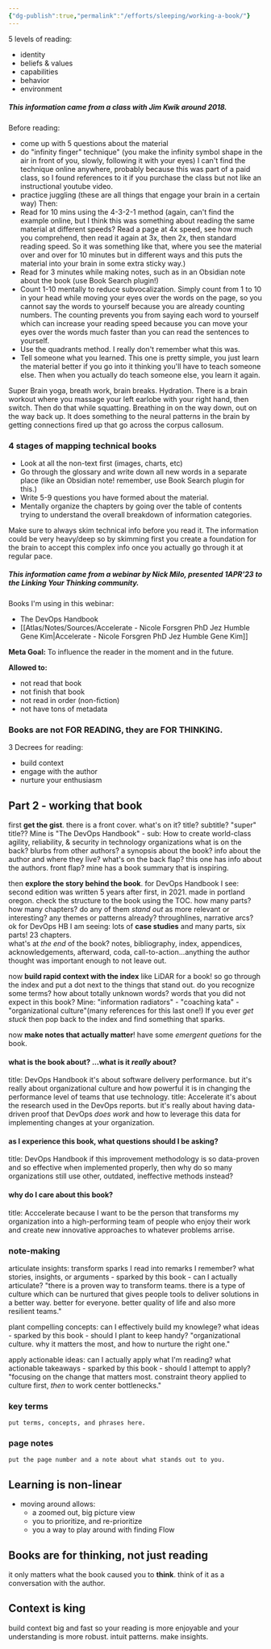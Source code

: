```yaml
---
{"dg-publish":true,"permalink":"/efforts/sleeping/working-a-book/"}
---
```


5 levels of reading:
- identity
- beliefs & values
- capabilities
- behavior
- environment

##### This information came from a class with Jim Kwik around 2018.

Before reading:
- come up with 5 questions about the material
- do "infinity finger" technique" (you make the infinity symbol shape in the air in front of you, slowly, following it with your eyes) I can't find the technique online anywhere, probably because this was part of a paid class, so I found references to it if you purchase the class but not like an instructional youtube video.
- practice juggling (these are all things that engage your brain in a certain way)
Then:
- Read for 10 mins using the 4-3-2-1 method (again, can't find the example online, but I think this was something about reading the same material at different speeds? Read a page at 4x speed, see how much you comprehend, then read it again at 3x, then 2x, then standard reading speed. So it was something like that, where you see the material over and over for 10 minutes but in different ways and this puts the material into your brain in some extra sticky way.)
- Read for 3 minutes while making notes, such as in an Obsidian note about the book (use Book Search plugin!)
- Count 1-10 mentally to reduce subvocalization. Simply count from 1 to 10 in your head while moving your eyes over the words on the page, so you cannot say the words to yourself because you are already counting numbers. The counting prevents you from saying each word to yourself which can increase your reading speed because you can move your eyes over the words much faster than you can read the sentences to yourself.
- Use the quadrants method. I really don't remember what this was.
- Tell someone what you learned. This one is pretty simple, you just learn the material better if you go into it thinking you'll have to teach someone else. Then when you actually do teach someone else, you learn it again.

Super Brain yoga, breath work, brain breaks. Hydration.
There is a brain workout where you massage your left earlobe with your right hand, then switch. Then do that while squatting. Breathing in on the way down, out on the way back up. It does something to the neural patterns in the brain by getting connections fired up that go across the corpus callosum.

### 4 stages of mapping technical books
- Look at all the non-text first (images, charts, etc)
- Go through the glossary and write down all new words in a separate place (like an Obsidian note! remember, use Book Search plugin for this.)
- Write 5-9 questions you have formed about the material.
- Mentally organize the chapters by going over the table of contents trying to understand the overall breakdown of information categories.

Make sure to always skim technical info before you read it. The information could be very heavy/deep so by skimming first you create a foundation for the brain to accept this complex info once you actually go through it at regular pace.

##### This information came from a webinar by Nick Milo, presented 1APR'23 to the Linking Your Thinking community.

Books I'm using in this webinar:
- The DevOps Handbook
- [[Atlas/Notes/Sources/Accelerate - Nicole Forsgren PhD Jez Humble Gene Kim\|Accelerate - Nicole Forsgren PhD Jez Humble Gene Kim]]

**Meta Goal:**
To influence the reader in the moment and in the future.

**Allowed to:**
- not read that book
- not finish that book
- not read in order (non-fiction)
- not have tons of metadata

### Books are not FOR READING, they are FOR THINKING.

3 Decrees for reading:
- build context
- engage with the author
- nurture your enthusiasm

## Part 2 - working that book
first **get the gist**. there is a front cover. what's on it?
title? subtitle? "super" title??
Mine is "The DevOps Handbook" - sub: How to create world-class agility, reliability, & security in technology organizations
what is on the back? blurbs from other authors? a synopsis about the book? info about the author and where they live?
what's on the back flap? this one has info about the authors.
front flap? mine has a book summary that is inspiring.

then **explore the story behind the book**. for DevOps Handbook I see:
second edition was written 5 years after first, in 2021. made in portland oregon. check the structure to the book using the TOC. how many parts? how many chapters? do any of them *stand out* as more relevant or interesting? any themes or patterns already? throughlines, narrative arcs? 
ok for DevOps HB I am seeing: lots of **case studies** and many parts, six parts! 23 chapters.  
what's at *the end* of the book? notes, bibliography, index, appendices, acknowledgements, afterward, coda, call-to-action...anything the author thought was important enough to not leave out.

now **build rapid context with the index** like LiDAR for a book! so go through the index and put a dot next to the things that stand out. do you recognize some terms? how about totally unknown words? words that you did not expect in this book? 
Mine: "information radiators" - "coaching kata" - "organizational culture"(many references for this last one!)
If you ever *get stuck* then pop back to the index and find something that sparks.

now **make notes that actually matter**! have some *emergent quetions* for the book.
#### what is the book about? ...what is it *really* about?
title: DevOps Handbook
		it's about software delivery performance. but it's really about organizational culture and how powerful it is in changing the performance level of teams that use technology.
title: Accelerate
		it's about the research used in the DevOps reports. but it's really about  having data-driven proof that DevOps *does work* and how to leverage this data for implementing changes at your organization.
#### as I experience this book, what questions should I be asking?
title: DevOps Handbook
		if this improvement methodology is so data-proven and so effective when implemented properly, then why do so many organizations still use other, outdated, ineffective methods instead?
#### why do I care about this book?
title: Acccelerate
		because I want to be the person that transforms my organization into a high-performing team of people who enjoy their work and create new innovative approaches to whatever problems arrise.


### note-making
articulate insights: transform sparks I read into remarks I remember?
		what stories, insights, or arguments - sparked by this book - can I actually articulate?
"there is a proven way to transform teams. there is a type of culture which can be nurtured that gives people tools to deliver solutions in a better way. better for everyone. better quality of life and also more resilient teams."

plant compelling concepts: can I effectively build my knowlege?
		what ideas - sparked by this book - should I plant to keep handy?
"organizational culture. why it matters the most, and how to nurture the right one."

apply actionable ideas: can I actually apply what I'm reading?
		what actionable takeaways - sparked by this book - should I attempt to apply?
"focusing on the change that matters most. constraint theory applied to culture first, *then* to work center bottlenecks."

### key terms
	put terms, concepts, and phrases here.

### page notes
	put the page number and a note about what stands out to you.


## Learning is non-linear
- moving around allows:
	- a zoomed out, big picture view
	- you to prioritize, and re-prioritize
	- you a way to play around with finding Flow
## Books are for thinking, not just reading
it only matters what the book caused you to **think**.
think of it as a conversation with the author.
## Context is king
build context big and fast so your reading is more enjoyable and your understanding is more robust.
intuit patterns.
make insights.